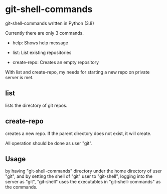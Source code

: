 # git-shell-commands
git-shell-commands written in Python (3.8)

Currently there are only 3 commands.

- help: Shows help message

- list: List existing repositories

- create-repo: Creates an empty repository

With list and create-repo, my needs for starting a new repo on private server is met. 

## list
lists the directory of git repos.

## create-repo
creates a new repo. If the parent directory does not exist, it will create.

All operation should be done as user "git". 

## Usage
by having "git-shell-commands" directory under the home directory of user "git", and by setting the shell of "git" user to "git-shell", logging into the server as "git", "git-shell" uses the executables in "git-shell-commands" as the commands. 
